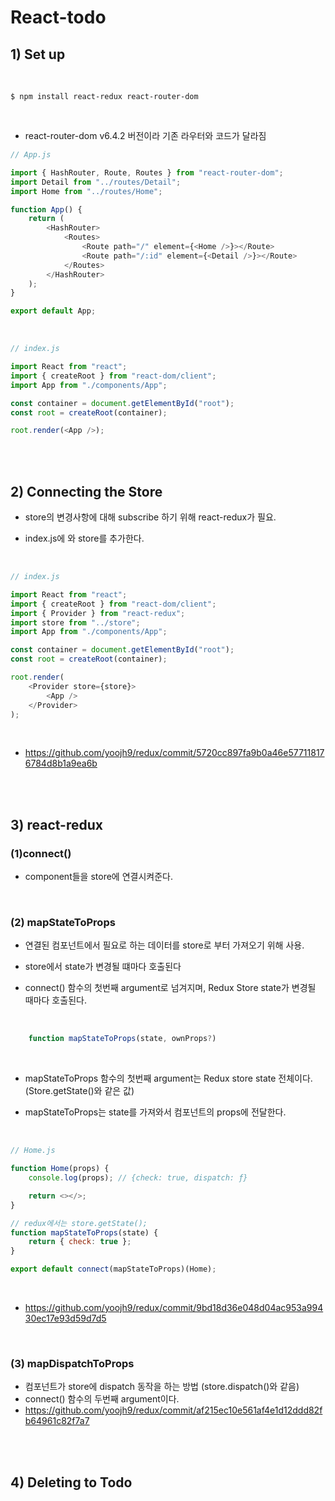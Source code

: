 # React-todo

## 1) Set up

<br>

```
$ npm install react-redux react-router-dom
```

<br>

-   react-router-dom v6.4.2 버전이라 기존 라우터와 코드가 달라짐

```javascript
// App.js

import { HashRouter, Route, Routes } from "react-router-dom";
import Detail from "../routes/Detail";
import Home from "../routes/Home";

function App() {
    return (
        <HashRouter>
            <Routes>
                <Route path="/" element={<Home />}></Route>
                <Route path="/:id" element={<Detail />}></Route>
            </Routes>
        </HashRouter>
    );
}

export default App;
```

<br>

```javascript
// index.js

import React from "react";
import { createRoot } from "react-dom/client";
import App from "./components/App";

const container = document.getElementById("root");
const root = createRoot(container);

root.render(<App />);
```

<br><br>

## 2) Connecting the Store

-   store의 변경사항에 대해 subscribe 하기 위해 react-redux가 필요.

-   index.js에 <Provider/> 와 store를 추가한다.

<br>

```javascript
// index.js

import React from "react";
import { createRoot } from "react-dom/client";
import { Provider } from "react-redux";
import store from "../store";
import App from "./components/App";

const container = document.getElementById("root");
const root = createRoot(container);

root.render(
    <Provider store={store}>
        <App />
    </Provider>
);
```

<br>

-   https://github.com/yoojh9/redux/commit/5720cc897fa9b0a46e577118176784d8b1a9ea6b

<br><br>

## 3) react-redux

### (1)connect()

-   component들을 store에 연결시켜준다.

<br>

### (2) mapStateToProps

-   연결된 컴포넌트에서 필요로 하는 데이터를 store로 부터 가져오기 위해 사용.
-   store에서 state가 변경될 떄마다 호출된다

-   connect() 함수의 첫번째 argument로 넘겨지며, Redux Store state가 변경될 때마다 호출된다.

<br>

```javascript
    function mapStateToProps(state, ownProps?)
```

<br>

-   mapStateToProps 함수의 첫번째 argument는 Redux store state 전체이다. (Store.getState()와 같은 값)

-   mapStateToProps는 state를 가져와서 컴포넌트의 props에 전달한다.

<br>

```javascript
// Home.js

function Home(props) {
    console.log(props); // {check: true, dispatch: ƒ}

    return <></>;
}

// redux에서는 store.getState();
function mapStateToProps(state) {
    return { check: true };
}

export default connect(mapStateToProps)(Home);
```

<br>

-   https://github.com/yoojh9/redux/commit/9bd18d36e048d04ac953a99430ec17e93d59d7d5

<br>

### (3) mapDispatchToProps

-   컴포넌트가 store에 dispatch 동작을 하는 방법 (store.dispatch()와 같음)
-   connect() 함수의 두번째 argument이다.
-   https://github.com/yoojh9/redux/commit/af215ec10e561af4e1d12ddd82fb64961c82f7a7

<br><br>

## 4) Deleting to Todo
